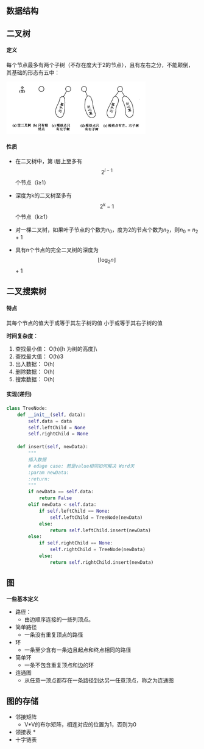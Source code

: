 ## 数据结构

## 二叉树

#### 定义

每个节点最多有两个子树（不存在度大于2的节点），且有左右之分，不能颠倒，其基础的形态有五中：

![](https://raw.githubusercontent.com/KongWiki/cloudImg/master/binaryTree.png)



#### 性质

* 在二叉树中，第 i层上至多有$$2^{i-1}$$个节点（i≥1）
* 深度为k的二叉树至多有$$2^k-1$$个节点（k≥1）
* 对一棵二叉树，如果叶子节点的个数为$n_0$，度为2的节点个数为$n_2$，则$n_0$ = $n_2$ + 1

* 具有n个节点的完全二叉树的深度为$$\lfloor\log_2{n}\rfloor$$ + 1

## 二叉搜索树

#### 特点

其每个节点的值大于或等于其左子树的值 小于或等于其右子树的值

**时间复杂度**：

1. 查找最小值： O(h)[h 为树的高度]\
2. 查找最大值： O(h)3 
3. 出入数据： O(h)
4. 删除数据： O(h)
5. 搜索数据： O(h)

#### 实现(递归)

```python
class TreeNode:
    def __init__(self, data):
        self.data = data
        self.leftChild = None
        self.rightChild = None

    def insert(self, newData):
        """
        插入数据
        # edage case: 若是value相同如何解决 Word天
        :param newData:
        :return:
        """
        if newData == self.data:
            return False
        elif newData < self.data:
            if self.leftChild == None:
                self.leftChild = TreeNode(newData)
            else:
                return self.leftChild.insert(newData)
        else:
            if self.rightChild == None:
                self.rightChild = TreeNode(newData)
            else:
                return self.rightChild.insert(newData)
```



## 图

**一些基本定义**

* 路径： 
  * 由边顺序连接的一些列顶点。
* 简单路径
  * 一条没有重复顶点的路径
* 环
  * 一条至少含有一条边且起点和终点相同的路径
* 简单环
  * 一条不包含重复顶点和边的环
* 连通图
  * 从任意一顶点都存在一条路径到达另一任意顶点，称之为连通图

## 图的存储

* 邻接矩阵
  * V*V的布尔矩阵，相连对应的位置为1，否则为0
* 领接表
  * 
* 十字链表